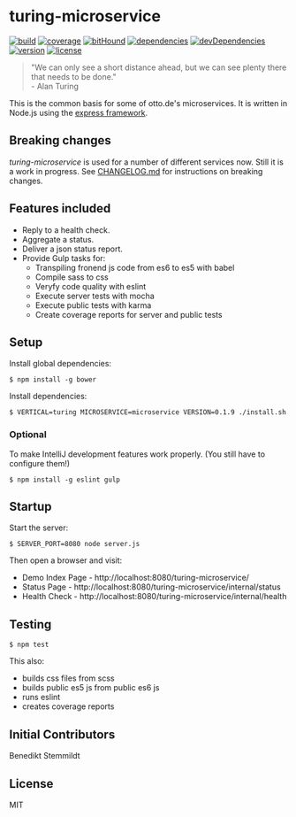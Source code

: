 # turing-microservice

[![build](https://travis-ci.org/otto-de/turing-microservice.svg)](https://travis-ci.org/otto-de/turing-microservice) [![coverage](https://coveralls.io/repos/otto-de/turing-microservice/badge.svg?branch=master&service=github)](https://coveralls.io/github/otto-de/turing-microservice?branch=master) [![bitHound](https://www.bithound.io/github/otto-de/turing-microservice/badges/score.svg)](https://www.bithound.io/github/otto-de/turing-microservice) [![dependencies](https://img.shields.io/david/otto-de/turing-microservice.svg)](https://david-dm.org/otto-de/turing-microservice) [![devDependencies](https://img.shields.io/david/dev/otto-de/turing-microservice.svg)](https://david-dm.org/otto-de/turing-microservice#info=devDependencies) [![version](https://img.shields.io/npm/v/turing-microservice.svg)](https://www.npmjs.com/package/turing-microservice) [![license](https://img.shields.io/npm/l/turing-microservice.svg)](./LICENSE)

> "We can only see a short distance ahead, but we can see plenty there that needs to be done."<br/>- Alan Turing

This is the common basis for some of otto.de's microservices. It is written in Node.js using the [express framework](https://github.com/strongloop/express).

## Breaking changes

_turing-microservice_ is used for a number of different services now. Still it is a work in progress. See [CHANGELOG.md](./CHANGELOG.md) for instructions on breaking changes.

## Features included

* Reply to a health check.
* Aggregate a status.
* Deliver a json status report.
* Provide Gulp tasks for:
    * Transpiling fronend js code from es6 to es5 with babel
    * Compile sass to css
    * Veryfy code quality with eslint
    * Execute server tests with mocha
    * Execute public tests with karma
    * Create coverage reports for server and public tests

## Setup

Install global dependencies:

    $ npm install -g bower

Install dependencies:

    $ VERTICAL=turing MICROSERVICE=microservice VERSION=0.1.9 ./install.sh

### Optional

To make IntelliJ development features work properly. (You still have to configure them!)

    $ npm install -g eslint gulp

## Startup
  
Start the server:

    $ SERVER_PORT=8080 node server.js
    
Then open a browser and visit:

* Demo Index Page - http://localhost:8080/turing-microservice/
* Status Page - http://localhost:8080/turing-microservice/internal/status    
* Health Check - http://localhost:8080/turing-microservice/internal/health
    
## Testing
  
    $ npm test

This also:

* builds css files from scss
* builds public es5 js from public es6 js
* runs eslint
* creates coverage reports

## Initial Contributors

Benedikt Stemmildt

## License

MIT
